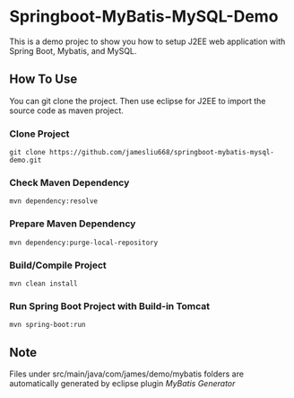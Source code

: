 # Springboot-MyBatis-MySQL-Demo
This is a demo projec to show you how to setup J2EE web application with Spring Boot, Mybatis, and MySQL.

## How To Use
You can git clone the project. Then use eclipse for J2EE to import the source code as maven project. 

### Clone Project
```
git clone https://github.com/jamesliu668/springboot-mybatis-mysql-demo.git
```

### Check Maven Dependency
```
mvn dependency:resolve
```

### Prepare Maven Dependency
```
mvn dependency:purge-local-repository
```

### Build/Compile Project
```
mvn clean install
```

### Run Spring Boot Project with Build-in Tomcat
```
mvn spring-boot:run
```


## Note
Files under src/main/java/com/james/demo/mybatis folders are automatically generated by eclipse plugin _MyBatis Generator_